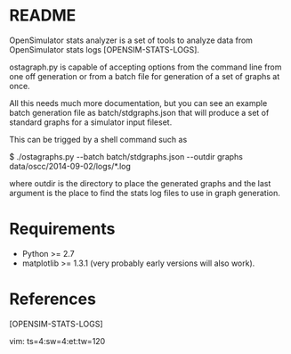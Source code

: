 # README #

OpenSimulator stats analyzer is a set of tools to analyze data from OpenSimulator stats logs [OPENSIM-STATS-LOGS].

ostagraph.py is capable of accepting options from the command line from one off generation or from a batch file for
generation of a set of graphs at once.

All this needs much more documentation, but you can see an example batch generation file as batch/stdgraphs.json that
will produce a set of standard graphs for a simulator input fileset.

This can be trigged by a shell command such as 

$ ./ostagraphs.py --batch batch/stdgraphs.json --outdir graphs data/oscc/2014-09-02/logs/*.log

where outdir is the directory to place the generated graphs and the last argument is the place to find the stats log
files to use in graph generation.

# Requirements #

* Python >= 2.7
* matplotlib >= 1.3.1 (very probably early versions will also work).

# References #

[OPENSIM-STATS-LOGS]

vim: ts=4:sw=4:et:tw=120
